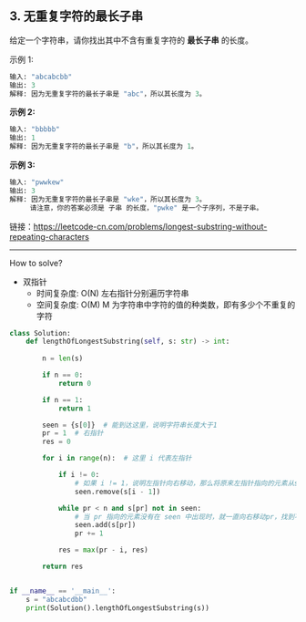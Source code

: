 ## 3. 无重复字符的最长子串

给定一个字符串，请你找出其中不含有重复字符的 **最长子串** 的长度。

示例 1:
```python
输入: "abcabcbb"
输出: 3 
解释: 因为无重复字符的最长子串是 "abc"，所以其长度为 3。
```

**示例 2:**
```python
输入: "bbbbb"
输出: 1
解释: 因为无重复字符的最长子串是 "b"，所以其长度为 1。
```

**示例 3:**
```python
输入: "pwwkew"
输出: 3
解释: 因为无重复字符的最长子串是 "wke"，所以其长度为 3。
     请注意，你的答案必须是 子串 的长度，"pwke" 是一个子序列，不是子串。
```
链接：https://leetcode-cn.com/problems/longest-substring-without-repeating-characters

---
How to solve?
* 双指针
    * 时间复杂度: O(N) 左右指针分别遍历字符串
    * 空间复杂度: O(M) M 为字符串中字符的值的种类数，即有多少个不重复的字符

```python
class Solution:
    def lengthOfLongestSubstring(self, s: str) -> int:
        
        n = len(s)

        if n == 0:
            return 0 

        if n == 1:
            return 1

        seen = {s[0]}  # 能到达这里，说明字符串长度大于1
        pr = 1  # 右指针
        res = 0

        for i in range(n):  # 这里 i 代表左指针

            if i != 0:
                # 如果 i != 1，说明左指针向右移动，那么将原来左指针指向的元素从seen中删除
                seen.remove(s[i - 1])

            while pr < n and s[pr] not in seen:
                # 当 pr 指向的元素没有在 seen 中出现时，就一直向右移动pr，找到不重复最长子序列的最右端
                seen.add(s[pr])
                pr += 1

            res = max(pr - i, res)

        return res


if __name__ == '__main__':
    s = "abcabcdbb"
    print(Solution().lengthOfLongestSubstring(s))
```
